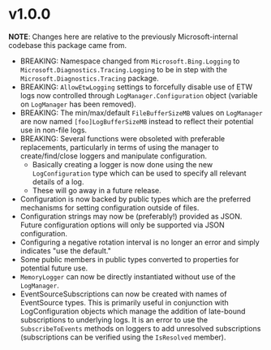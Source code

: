 # v1.0.0

**NOTE**: Changes here are relative to the previously Microsoft-internal codebase this package
came from.

* BREAKING: Namespace changed from `Microsoft.Bing.Logging` to `Microsoft.Diagnostics.Tracing.Logging` to be
  in step with the `Microsoft.Diagnostics.Tracing` package.
* BREAKING: `AllowEtwLogging` settings to forcefully disable use of ETW logs now controlled through
  `LogManager.Configuration` object (variable on `LogManager` has been removed).
* BREAKING: The min/max/default `FileBufferSizeMB` values on `LogManager` are now
  named `[foo]LogBufferSizeMB` instead to reflect their potential use in non-file logs.
* BREAKING: Several functions were obsoleted with preferable replacements, particularly in terms of using
  the manager to create/find/close loggers and manipulate configuration.
  * Basically creating a logger is now done using the new `LogConfiguration` type which can be used
    to specify all relevant details of a log.
  * These will go away in a future release.
* Configuration is now backed by public types which are the preferred mechanisms for setting
  configuration outside of files.
* Configuration strings may now be (preferably!) provided as JSON. Future configuration options will
  only be supported via JSON configuration.
* Configuring a negative rotation interval is no longer an error and simply indicates "use the default."
* Some public members in public types converted to properties for potential future use.
* `MemoryLogger` can now be directly instantiated without use of the `LogManager`.
* EventSourceSubscriptions can now be created with names of EventSource types. This is
  primarily useful in conjunction with LogConfiguration objects which manage the addition
  of late-bound subscriptions to underlying logs. It is an error to use the `SubscribeToEvents`
  methods on loggers to add unresolved subscriptions (subscriptions can be verified using the
  `IsResolved` member).

